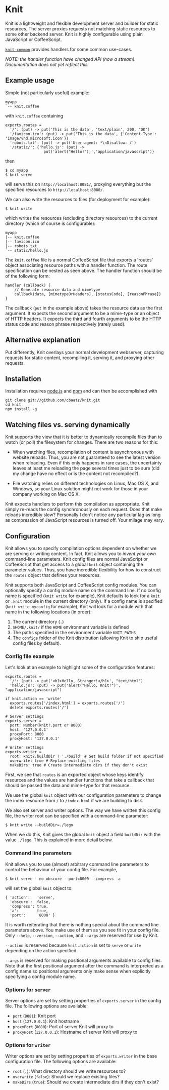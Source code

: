 Knit
====

Knit is a lightweight and flexible development server and builder for
static resources. The server proxies requests not matching static
resources to some other backend server. Knit is highly configurable
using plain JavaScript or CoffeeScript.

[`knit-common`](https://github.com/cbaatz/knit-common) provides
handlers for some common use-cases.

*NOTE: the handler function have changed API (now a
 stream). Documentation does not yet reflect this.*

Example usage
-------------

Simple (not particularly useful) example:

    myapp
    `-- knit.coffee

with `knit.coffee` containing

    exports.routes =
      '/': (put) -> put('This is the data', 'text/plain', 200, "OK")
      '/favicon.ico': (put) -> put('This is the data', {'Content-Type': 'image/vnd.microsoft.icon'})
      'robots.txt': (put) -> put('User-agent: *\nDisallow: /')
      '/static/': {'hello.js': (put) ->
                     put('alert("Hello!");','application/javascript')}
then

    $ cd myapp
    $ knit serve

will serve this on `http://localhost:8081/`, proxying everything but
the specified resources to `http://localhost:8080/`.

We can also write the resources to files (for deployment for example):

    $ knit write

which writes the resources (excluding directory resources) to the
current directory (which of course is configurable):

    myapp
    |-- knit.coffee
    |-- favicon.ico
    |-- robots.txt
    `-- static/hello.js

The `knit.coffee` file is a normal CoffeeScript file that exports a
'routes' object associating resource paths with a handler
function. The route specification can be nested as seen above. The
handler function should be of the following form:

    handler (callback) {
        // Generate resource data and mimetype
        callback(data, [mimetypeOrHeaders], [statusCode], [reasonPhrase])
    }

The callback (`put` in the example above) takes the resource data as
the first argument. It expects the second argument to be a mime-type
or an object of HTTP headers. It expects the third and fourth
arguments to be the HTTP status code and reason phrase respectively
(rarely used).

Alternative explanation
-----------------------

Put differently, Knit overlays your normal development webserver,
capturing requests for static content, recompiling it, serving it, and
proxying other requests.

Installation
------------

Installation requires
[node.js](https://github.com/joyent/node/wiki/Installation) and
[npm](http://npmjs.org/) and can then be accomplished with

    git clone git://github.com/cbaatz/knit.git
    cd knit
    npm install -g

Watching files vs. serving dynamically
--------------------------------------

Knit supports the view that it is better to dynamically recompile
files than to watch (or poll) the filesystem for changes. There are
two reasons for this:

* When watching files, recompilation of content is asynchronous with
website reloads. Thus, you are not guaranteed to see the latest
version when reloading. Even if this only happens in rare cases, the
uncertainty leaves at least me reloading the page several times just
to be sure (did my change have no effect or is the content not
recompiled?).

* File watching relies on different technologies on Linux, Mac OS X,
and Windows, so your Linux solution might not work for those in your
company working on Mac OS X.

Knit expects handlers to perform this compilation as appropriate.
Knit simply re-reads the config synchronously on each request. Does
that make reloads incredibly slow? Personally I don't notice any
particular lag as long as compression of JavaScript resources is
turned off. Your milage may vary.

Configuration
-------------

Knit allows you to specify compilation options dependent on whether we
are serving or writing content. In fact, Knit allows you to *invent
your own* command-line parameters. Knit config files are normal
JavaScript or CoffeeScript that get access to a global `knit` object
containing the parameter values. Thus, you have incredible flexibility
for how to construct the `routes` object that defines your resources.

Knit supports both JavaScript and CoffeeScript config modules. You can
optionally specify a config module name on the command line. If no
config name is specified (`knit write` for example), Knit defaults to
look for a `knit` or `.knit` module in the current directory
(only). If a config name is specified (`knit write myconfig` for
example), Knit will look for a module with that name in the following
locations (in order):

1. The current directory (`.`)
2. `$HOME/.knit/` if the `HOME` environment variable is defined
3. The paths specified in the environment variable `KNIT_PATHS`
4. The `configs` folder of the Knit distribution (allowing Knit to
   ship useful config files by default).

### Config file example

Let's look at an example to highlight some of the configuration
features:

    exports.routes =
      '/': (put) -> put('<h1>Hello, Stranger!</h1>', "text/html")
      'hello.js': (put) -> put('alert("Hello, Knit!")', "application/javascript")

    if knit.action == 'write'
      exports.routes['/index.html'] = exports.routes['/']
      delete exports.routes['/']

    # Server settings
    exports.server =
      port: Number(knit?.port or 8080)
      host: '127.0.0.1'
      proxyPort: 8000
      proxyHost: '127.0.0.1'

    # Writer settings
    exports.writer =
      root: knit?.buildDir ? './build' # Set build folder if not specified
      overwrite: true # Replace existing files
      makeDirs: true # Create intermediate dirs if they don't exist

First, we see that `routes` is an exported object whose keys identify
resources and the values are handler functions that take a callback
that should be passed the data and mime-type for that resource.

We use the global `knit` object with our configuration parameters to
change the index resource from `/` to `/index.html` if we are building
to disk.

We also set server and writer options. The way we have written this
config file, the writer root can be specified with a command-line
parameter:

    $ knit write --buildDir=./lego

When we do this, Knit gives the global `knit` object a field
`buildDir` with the value `./lego`. This is explained in more detail
below.

### Command line parameters

Knit allows you to use (almost) arbitrary command line parameters to
control the behaviour of your config file. For example,

    $ knit serve --no-obscure --port=8000 --compress -a

will set the global `knit` object to:

    { 'action':   'serve',
      'obscure':  false,
      'compress': true,
      'a':        true,
      'port':     '8000' }

It is worth reiterating that there is nothing special about the
command line parameters above. You make use of them as you see fit in
your config file. Only `--help`, `--version`, `--action`, and `--args`
are reserved for use by Knit.

`--action` is reserved because `knit.action` is set to `serve` or
`write` depending on the action specified.

`--args` is reserved for making positional arguments available to
config files. Note that the first positional argument after the
command is interpreted as a config name so positional arguments only
make sense when explicitly specifying a config module name.

### Options for `server`

Server options are set by setting properties of `exports.server` in
the config file. The following options are available:

* `port` (`8081`): Knit port
* `host` (`127.0.0.1`): Knit hostname
* `proxyPort` (`8080`): Port of server Knit will proxy to
* `proxyHost` (`127.0.0.1`): Hostname of server Knit will proxy to

### Options for `writer`

Writer options are set by setting properties of `exports.writer` in
the base configuration file. The following options are available:

* `root` (`.`): What directory should we write resources to?
* `overwrite` (`false`): Should we replace existing files?
* `makeDirs` (`true`): Should we create intermediate dirs if they don't exist?
